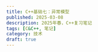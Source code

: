 ```yaml
---
title: C++基础七：异常模型
published: 2025-03-08
description: 2025年春，C++复习笔记
tags: [C&C++, 笔记]
category: 技术
draft: true
---
```


